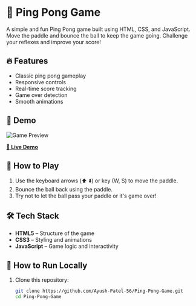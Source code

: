 # 🏓 Ping Pong Game

A simple and fun Ping Pong game built using HTML, CSS, and JavaScript. Move the paddle and bounce the ball to keep the game going. Challenge your reflexes and improve your score!

## 🔥 Features

- Classic ping pong gameplay
- Responsive controls
- Real-time score tracking
- Game over detection
- Smooth animations

## 📸 Demo

![Game Preview](screenshot.png) <!-- Replace with actual screenshot path if available -->

**[🔗 Live Demo](https://yourusername.github.io/ping-pong-game/)** <!-- Replace with your GitHub Pages link if deployed -->

## 🚀 How to Play

1. Use the keyboard arrows (⬆️ ⬇️) or key (W, S) to move the paddle.
2. Bounce the ball back using the paddle.
3. Try not to let the ball pass your paddle or it's game over!

## 🛠️ Tech Stack

- **HTML5** – Structure of the game
- **CSS3** – Styling and animations
- **JavaScript** – Game logic and interactivity

## 📂 How to Run Locally

1. Clone this repository:

   ```bash
   git clone https://github.com/Ayush-Patel-56/Ping-Pong-Game.git
   cd Ping-Pong-Game


